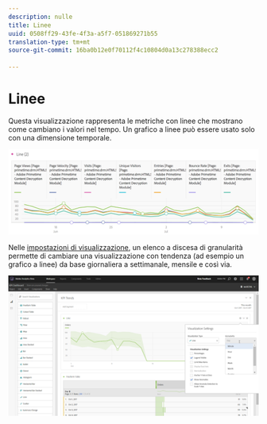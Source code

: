 ```yaml
---
description: nulle
title: Linee
uuid: 0508ff29-43fe-4f3a-a5f7-051869271b55
translation-type: tm+mt
source-git-commit: 16ba0b12e0f70112f4c10804d0a13c278388ecc2

---
```



# Linee

Questa visualizzazione rappresenta le metriche con linee che mostrano come cambiano i valori nel tempo. Un grafico a linee può essere usato solo con una dimensione temporale.

![](assets/line.png)

Nelle [impostazioni di visualizzazione](/help/analyze/analysis-workspace/visualizations/freeform-analysis-visualizations.md#section_D3BB5042A92245D8BF6BCF072C66624B), un elenco a discesa di granularità permette di cambiare una visualizzazione con tendenza (ad esempio un grafico a linee) da base giornaliera a settimanale, mensile e così via.

![](assets/viz-granularity.png)

